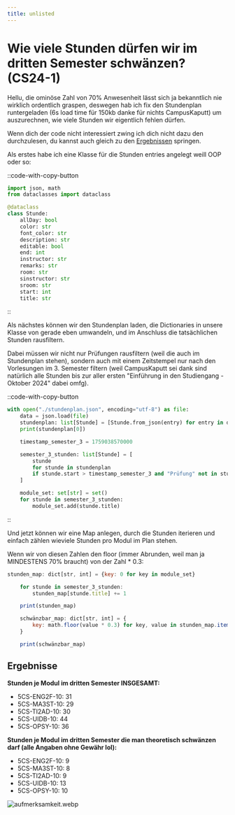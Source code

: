 ```yaml
---
title: unlisted
---
```


# Wie viele Stunden dürfen wir im dritten Semester schwänzen? (CS24-1)

Hellu, die ominöse Zahl von 70% Anwesenheit lässt sich ja bekanntlich nie wirklich ordentlich graspen, deswegen hab ich fix den Stundenplan runtergeladen (6s load time für 150kb danke für nichts CampusKaputt) um auszurechnen, wie viele Stunden wir eigentlich fehlen dürfen.

Wenn dich der code nicht interessiert zwing ich dich nicht dazu den durchzulesen, du kannst auch gleich zu den [Ergebnissen](/blog/cs24-stunden#ergebnisse) springen.

Als erstes habe ich eine Klasse für die Stunden entries angelegt weill OOP oder so:

::code-with-copy-button
```py
import json, math
from dataclasses import dataclass

@dataclass
class Stunde:
    allDay: bool
    color: str
    font_color: str
    description: str
    editable: bool
    end: int
    instructor: str
    remarks: str
    room: str
    sinstructor: str
    sroom: str
    start: int
    title: str
```
::

Als nächstes können wir den Stundenplan laden, die Dictionaries in unsere Klasse von gerade eben umwandeln, und im Anschluss die tatsächlichen Stunden rausfiltern.

Dabei müssen wir nicht nur Prüfungen rausfiltern (weil die auch im Stundenplan stehen), sondern auch mit einem Zeitstempel nur nach den Vorlesungen im 3. Semester filtern (weil CampusKaputt sei dank sind natürlich alle Stunden bis zur aller ersten "Einführung in den Studiengang - Oktober 2024" dabei omfg).

::code-with-copy-button
```py [main.py]
with open("./stundenplan.json", encoding="utf-8") as file:
    data = json.load(file)
    stundenplan: list[Stunde] = [Stunde.from_json(entry) for entry in data]
    print(stundenplan[0])

    timestamp_semester_3 = 1759038570000

    semester_3_stunden: list[Stunde] = [
        stunde
        for stunde in stundenplan
        if stunde.start > timestamp_semester_3 and "Prüfung" not in stunde.remarks
    ]

    module_set: set[str] = set()
    for stunde in semester_3_stunden:
        module_set.add(stunde.title)
```
::

Und jetzt können wir eine Map anlegen, durch die Stunden iterieren und einfach zählen wieviele Stunden pro Modul im Plan stehen.

Wenn wir von diesen Zahlen den floor (immer Abrunden, weil man ja MINDESTENS 70% braucht) von der Zahl \* 0.3:

```js
stunden_map: dict[str, int] = {key: 0 for key in module_set}

    for stunde in semester_3_stunden:
        stunden_map[stunde.title] += 1

    print(stunden_map)

    schwänzbar_map: dict[str, int] = {
        key: math.floor(value * 0.3) for key, value in stunden_map.items()
    }

    print(schwänzbar_map)
```

## Ergebnisse

**Stunden je Modul im dritten Semester INSGESAMT:**

- 5CS-ENG2F-10: 31
- 5CS-MA3ST-10: 29
- 5CS-TI2AD-10: 30
- 5CS-UIDB-10: 44
- 5CS-OPSY-10: 36

**Stunden je Modul im dritten Semester die man theoretisch schwänzen darf (alle Angaben ohne Gewähr lol):**

- 5CS-ENG2F-10: 9
- 5CS-MA3ST-10: 8
- 5CS-TI2AD-10: 9
- 5CS-UIDB-10: 13
- 5CS-OPSY-10: 10

![aufmerksamkeit.webp](/images/blog-images/cs24-stunden/aufmerksamkeit.webp)
